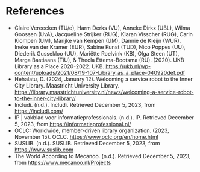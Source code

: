 # References

- Claire Vereecken (TU/e), Harm Derks (VU), Anneke Dirkx (UBL), Wilma Goossen (UvA), Jacqueline Strijker (RUG), Klaran Visscher (RUG), Carin Klompen (UM), Marijke van Kempen (UM), Dannie de Kleijn (WUR), Ineke van der Kramer (EUR), Sabine Kunst (TUD), Nico Poppes (UU), Diederik Gussekloo (UU), Mariëtte Roelvink (KB), Olga Steen (UT), Marga Bastiaans (TiU), & Thecla Ettema-Bootsma (RU). (2020). UKB Library as a Place 2020-2022. UKB. https://ukb.nl/wp-content/uploads/2021/08/19-107-Library_as_a_place-040920def.pdf
- Hehalatu, D. (2024, January 12). Welcoming a service robot to the Inner City Library. Maastricht University Library. https://library.maastrichtuniversity.nl/news/welcoming-a-service-robot-to-the-inner-city-library/
- Includi. (n.d.). Includi. Retrieved December 5, 2023, from https://includi.com/
- IP | vakblad voor informatieprofessionals. (n.d.). IP. Retrieved December 5, 2023, from https://informatieprofessional.nl/
- OCLC: Worldwide, member-driven library organization. (2023, November 15). OCLC. https://www.oclc.org/en/home.html
- SUSLIB. (n.d.). SUSLIB. Retrieved December 5, 2023, from https://www.suslib.com
- The World According to Mecanoo. (n.d.). Retrieved December 5, 2023, from https://www.mecanoo.nl/Projects

